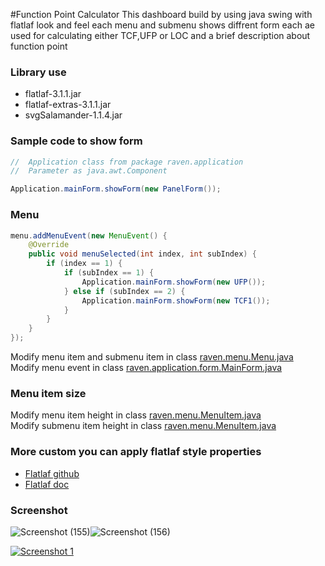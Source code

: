#Function Point Calculator
This dashboard build by using java swing with flatlaf look and feel
each menu and submenu shows diffrent form each ae used for calculating either TCF,UFP or LOC and a brief description about function point
 
### Library use
- flatlaf-3.1.1.jar
- flatlaf-extras-3.1.1.jar
- svgSalamander-1.1.4.jar

### Sample code to show form
``` java
//  Application class from package raven.application
//  Parameter as java.awt.Component

Application.mainForm.showForm(new PanelForm());
```
### Menu
``` java
menu.addMenuEvent(new MenuEvent() {
    @Override
    public void menuSelected(int index, int subIndex) {
        if (index == 1) {
            if (subIndex == 1) {
                Application.mainForm.showForm(new UFP());
            } else if (subIndex == 2) {
                Application.mainForm.showForm(new TCF1());
            }
        }
    }
});
```
Modify menu item and submenu item in class [raven.menu.Menu.java](https://github.com/DJ-Raven/java-ui-dashboard-014/blob/003b4b5f49f14280762212c407e496ae43e4a19f/src/raven/menu/Menu.java#L33)</br>
Modify menu event in class [raven.application.form.MainForm.java](https://github.com/DJ-Raven/java-ui-dashboard-014/blob/003b4b5f49f14280762212c407e496ae43e4a19f/src/raven/application/form/MainForm.java#L53)
### Menu item size
Modify menu item height in class [raven.menu.MenuItem.java](https://github.com/DJ-Raven/java-ui-dashboard-014/blob/69bec2044c79a409e98c22e5328934f437c3a040/src/raven/menu/MenuItem.java#L57)</br>
Modify submenu item height in class [raven.menu.MenuItem.java](https://github.com/DJ-Raven/java-ui-dashboard-014/blob/69bec2044c79a409e98c22e5328934f437c3a040/src/raven/menu/MenuItem.java#L58)</br>  

### More custom you can apply flatlaf style properties

- [Flatlaf github](https://github.com/JFormDesigner/FlatLaf)
- [Flatlaf doc](https://www.formdev.com/flatlaf/customizing/)
### Screenshot
![Screenshot (155)](https://github.com/Moutasem-Salah/Function-Point-System/assets/125928209/9be464af-5a5e-4b98-81ca-675726e6bddf)![Screenshot (156)](https://github.com/Moutasem-Salah/Function-Point-System/assets/125928209/12d09f18-ffff-4bb3-af2f-f8ee6dd2da18)


[![Screenshot 1](https://i.ibb.co/SxDnjkz/Screenshot-155.png)](https://ibb.co/SxDnjkz)

